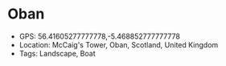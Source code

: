 # Oban

- GPS: 56.41605277777778,-5.468852777777778
- Location: McCaig's Tower, Oban, Scotland, United Kingdom
- Tags: Landscape, Boat
